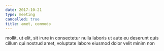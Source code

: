 ```yaml
---
date: 2017-10-21
type: meeting
cancelled: true
title: amet, commodo
---
```

mollit. ut elit, sit irure in consectetur nulla laboris ut aute eu deserunt quis cillum qui nostrud amet, voluptate labore eiusmod dolor velit minim non